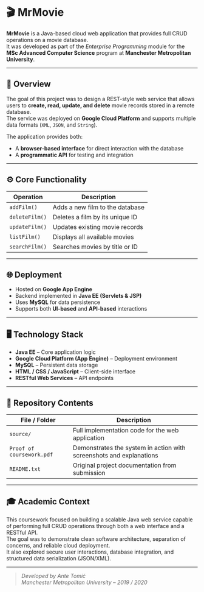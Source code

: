 # 🎬 MrMovie

**MrMovie** is a Java-based cloud web application that provides full CRUD operations on a movie database.  
It was developed as part of the *Enterprise Programming* module for the **MSc Advanced Computer Science** program at **Manchester Metropolitan University**.

---

## 🧩 Overview

The goal of this project was to design a REST-style web service that allows users to **create, read, update, and delete** movie records stored in a remote database.  
The service was deployed on **Google Cloud Platform** and supports multiple data formats (`XML`, `JSON`, and `String`).

The application provides both:
- A **browser-based interface** for direct interaction with the database  
- A **programmatic API** for testing and integration

---

## ⚙️ Core Functionality

| Operation | Description |
|------------|-------------|
| `addFilm()` | Adds a new film to the database |
| `deleteFilm()` | Deletes a film by its unique ID |
| `updateFilm()` | Updates existing movie records |
| `listFilm()` | Displays all available movies |
| `searchFilm()` | Searches movies by title or ID |

---

## 🌐 Deployment

- Hosted on **Google App Engine**  
- Backend implemented in **Java EE (Servlets & JSP)**  
- Uses **MySQL** for data persistence  
- Supports both **UI-based** and **API-based** interactions  

---

## 🖥️ Technology Stack

- **Java EE** – Core application logic  
- **Google Cloud Platform (App Engine)** – Deployment environment  
- **MySQL** – Persistent data storage  
- **HTML / CSS / JavaScript** – Client-side interface  
- **RESTful Web Services** – API endpoints  

---

## 📄 Repository Contents

| File / Folder | Description |
|----------------|-------------|
| `source/` | Full implementation code for the web application |
| `Proof of coursework.pdf` | Demonstrates the system in action with screenshots and explanations |
| `README.txt` | Original project documentation from submission |

---

## 🎓 Academic Context

This coursework focused on building a scalable Java web service capable of performing full CRUD operations through both a web interface and a RESTful API.  
The goal was to demonstrate clean software architecture, separation of concerns, and reliable cloud deployment.  
It also explored secure user interactions, database integration, and structured data serialization (JSON/XML).

---

> *Developed by Ante Tomić*  
> *Manchester Metropolitan University – 2019 / 2020*
